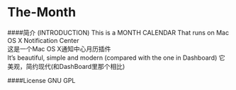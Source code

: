 # The-Month
####简介 (INTRODUCTION)
This is a MONTH CALENDAR That runs on Mac OS X Notification Center  
这是一个Mac OS X通知中心月历插件  
It’s beautiful, simple and modern (compared with the one in Dashboard) 
它美观，简约现代(和DashBoard里那个相比)

####License
GNU GPL

